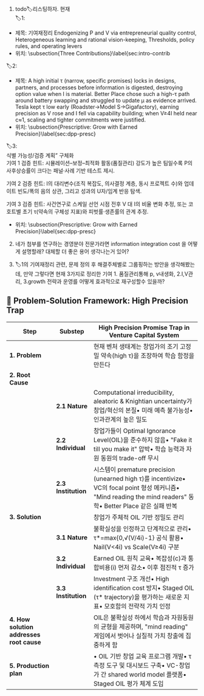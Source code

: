 1. todo🏷️리스팅하자. 현재  
    🏷️1:

- 제목: 기여재정리 Endogenizing P and V via entrepreneurial quality control, Heterogeneous learning and rational vision-keeping, Thresholds, policy rules, and operating levers
- 위치: \subsection{Three Contributions}\label{sec:intro-contrib

🏷️2:

- 제목: A high initial τ (narrow, specific promises) locks in designs, partners, and processes before information is digested, destroying option value when I is material. Better Place chose such a high-τ path around battery swapping and struggled to update μ as evidence arrived. Tesla kept τ low early (Roadster→Model S→Gigafactory), earning precision as V rose and I fell via capability building; when V≥4I held near c≈1, scaling and tighter commitments were justified.
- 위치: \subsection{Prescriptive: Grow with Earned Precision}\label{sec:dpp-presc}

🏷️3:  
식별 가능성/검증 계획” 구체화  
기여 1 검증 힌트: 시뮬레이션–보정–최적화 활동(품질관리) 강도가 높은 팀일수록 P의 사후상승률이 크다는 패널·사례 기반 테스트 제시.

기여 2 검증 힌트: I의 대리변수(조직 복잡도, 의사결정 계층, 동시 프로젝트 수)와 업데이트 빈도/폭의 음의 상관, 그리고 성과의 U자/임계 반응 탐색.

기여 3 검증 힌트: 사건연구로 스케일 선언 시점 전후 V 대 I의 비율 변화 추정, 또는 코호트별 초기 τ(약속의 구체성 지표)와 피벗률·생존률의 관계 추정.

- 위치: \subsection{Prescriptive: Grow with Earned Precision}\label{sec:dpp-presc}

2. 네가 첨부를 연구하는 경영분야 전문가라면 information integration cost 을 어떻게 설명할래? 대체할 더 좋은 용어 생각나는거 있어?
    
3. 🏷️1의 기여재정리 관련, 문제 정의 후 해결주체별로 그룹핑하는 방안을 생각해봤는데, 만약 그렇다면 현재 3가지로 정리한 기여 1. 품질관리통해 p, v내생화, 2.I,V관리, 3.growth 전략과 운영를 어떻게 효과적으로 재구성할수 있을까?
    

## 🎯 Problem-Solution Framework: High Precision Trap

|Step|Substep|High Precision Promise Trap in Venture Capital System|
|---|---|---|
|**1. Problem**||현재 벤처 생태계는 창업가의 조기 고정밀 약속(high τ)을 조장하여 학습 함정을 만든다|
|**2. Root Cause**|||
||**2.1 Nature**|Computational irreducibility, aleatoric & Knightian uncertainty가 창업/혁신의 본질• 미래 예측 불가능성• 인과관계의 높은 밀도|
||**2.2 Individual**|창업가들이 Optimal Ignorance Level(OIL)을 준수하지 않음• "Fake it till you make it" 압박• 학습 능력과 자원 동원의 trade-off 무시|
||**2.3 Institution**|시스템이 premature precision (unearned high τ)를 incentivize• VC의 focal point 형성 메커니즘• "Mind reading the mind readers" 동학• Better Place 같은 실패 반복|
|**3. Solution**||창업가 주체적 OIL 기반 정밀도 관리|
||**3.1 Nature**|불확실성을 인정하고 단계적으로 관리• τ*=max{0,√(V/4i)-1} 공식 활용• Nail(V<4i) vs Scale(V≥4i) 구분|
||**3.2 Individual**|Earned OIL 원칙 교육• 복잡성(c)과 통합비용(i) 먼저 감소• 이후 점진적 τ 증가|
||**3.3 Institution**|Investment 구조 개선• High identification cost 방지• Staged OIL (τ* trajectory)을 평가하는 새로운 지표• 모호함의 전략적 가치 인정|
|**4. How solution addresses root cause**||OIL은 불확실성 하에서 학습과 자원동원의 균형을 제공하며, "mind reading" 게임에서 벗어나 실질적 가치 창출에 집중하게 함|
|**5. Production plan**||• OIL 기반 창업 교육 프로그램 개발• τ 측정 도구 및 대시보드 구축• VC-창업가 간 shared world model 플랫폼• Staged OIL 평가 체계 도입|